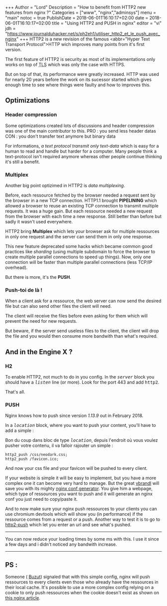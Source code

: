 +++
Author = "Lord"
Description = "How to benefit from HTTP2 new features from nginx ?"
Categories = ["www", "nginx","adminsys"]
menu = "main"
notoc = true
PublishDate = 2018-06-01T16:10:17+02:00
date = 2018-06-01T16:10:17+02:00
title = "Using HTTP2 and PUSH in nginx"
editor = "vi"
jdh = "https://www.journalduhacker.net/s/ph2eh1/utiliser_http2_et_le_push_avec_nginx"
+++
HTTP2 is a new revision of the famous <abbr="Hyper Text Transport Protocol">HTTP</abbr> wich improves many points from it's first version.

The first feature of HTTP2 is security as most of its implementations only works on top of <abbr title="Transport Layer Secure">TLS</abbr> which was only the case with HTTPS.

But on top of that, its performance were greatly increased.
HTTP was used for nearly 20 years before the work on its sucessor started which gives enough time to see where things were faulty and how to improves this.

## Optimizations

### Header compression
Some optimizations created lots of discussions and header compression was one of the main contributor to this.
PRO : you send less header datas
CON : you don't transfer text anymore but binary data

For informations, *a text protocol transmit only text-data* which is easy for a human to read and handle but harder for a computer.
Many people think a text-protocol isn't required anymore whereas other people continue thinking it's still a benefit.


### Multiplex
Another big point optizimed in HTTP2 is *data multiplexing*.

Before, each ressource fetched by the browser needed a request sent by the browser in a new TCP connection.
HTTP1.1 brought **PIPELINING** which allowed a browser to reuse an existing TCP connection to transmit multiple requests.
It was a huge gain.
But each ressource needed a new request from the browser with each time a new response.
Still better than before but sadly it wasn't used everywhere.

HTTP2 bring **Multiplex** which lets your browser ask for multiple ressources in only one request and the server can send them in only one response.

This new feature deprecated some hacks which became common good practices like *sharding* (using multiple subdomain to force the browser to create multiple parallel connections to speed up things).
Now, only one connection will be faster than multiple parallel connections (less TCP/IP overhead).

But there is more, it's the **PUSH**.

### Push-toi de là !
When a client ask for a ressource, the web server can now send the desired file but can also send other files the client will need.

The client will receive the files before even asking for them which will prevent the need for new requests.

But beware, if the server send useless files to the client, the client will drop the file and you would then consume more bandwith than what's required.

## And in the Engine X ?
### H2
To enable HTTP2, not much to do in you config.
In the <samp>*server*</samp> block you should have a <samp>*listen*</samp> line (or more).
Look for the port 443 and add <samp>http2</samp>.

That's all.
### PUSH
Nginx knows how to push since version *1.13.9* out in February 2018.

In a <samp>*location*</samp> block, where you want to push your content, you'll have to add a simple :

Bon du coup dans bloc de type <samp>*location*</samp>, depuis l'endroit où vous voulez pusher votre contenu, il va falloir rajouter un simple :

    http2_push /css/neodark.css;
    http2_push /favicon.ico;

And now your css file and your favicon will be pushed to every client.

If your website is simple it will be easy to implement, but you have a more complex one it can become very hard to manage.
But the great [vbrandl](https://github.com/vbrandl) will save you with its mighty [nginx conf generator](https://github.com/vbrandl/nginx-http2-push-generator).
You give him a webpage, which type of ressources you want to push and it will generate an nginx conf you just need to copy/paste it.

And to now make sure your nginx push ressources to your clients you can use chromium devtools which will show you (in performance) if the ressource comes from a request or a push.
Another way to test it is to go to [http2-push](https://http2-push.io) which let you enter an url and see what's pushed.

-----------
You can now reduce your loading times by some ms with this.
I use it since a few days and i didn't noticed any bandwith increase.

-----------
## PS :
Someone ( [Buzut](https://buzut.fr/)) signaled that with this simple config, nginx will push ressources to every clients even those who already have the ressources in their local cache.
It's possible to use a more complex config relying on a cookie to only push ressources when the cookie doesn't exist as shown on [this nginx article](https://www.nginx.com/blog/nginx-1-13-9-http2-server-push/#selective-push).
